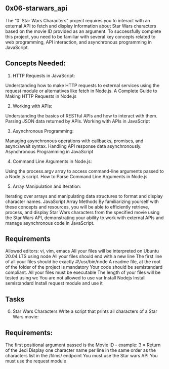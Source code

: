 ## 0x06-starwars_api
The “0. Star Wars Characters” project requires you to interact with an external API to fetch and display information about Star Wars characters based on the movie ID provided as an argument. To successfully complete this project, you need to be familiar with several key concepts related to web programming, API interaction, and asynchronous programming in JavaScript.

## Concepts Needed:
1. HTTP Requests in JavaScript:

Understanding how to make HTTP requests to external services using the request module or alternatives like fetch in Node.js.
A Complete Guide to Making HTTP Requests in Node.js

2. Working with APIs:

Understanding the basics of RESTful APIs and how to interact with them.
Parsing JSON data returned by APIs.
Working with APIs in JavaScript

3. Asynchronous Programming:

Managing asynchronous operations with callbacks, promises, and async/await syntax.
Handling API response data asynchronously.
Asynchronous Programming in JavaScript

4. Command Line Arguments in Node.js:

Using the process.argv array to access command-line arguments passed to a Node.js script.
How to Parse Command Line Arguments in Node.js

5. Array Manipulation and Iteration:

Iterating over arrays and manipulating data structures to format and display character names.
JavaScript Array Methods
By familiarizing yourself with these concepts and resources, you will be able to efficiently retrieve, process, and display Star Wars characters from the specified movie using the Star Wars API, demonstrating your ability to work with external APIs and manage asynchronous code in JavaScript.

## Requirements
Allowed editors: vi, vim, emacs
All your files will be interpreted on Ubuntu 20.04 LTS using node
All your files should end with a new line
The first line of all your files should be exactly #!/usr/bin/node
A readme file, at the root of the folder of the project is mandatory
Your code should be semistandard compliant.
All your files must be executable
The length of your files will be tested using wc
You are not allowed to use var
Install Nodejs
Install semistandard
Install request module and use it

## Tasks
0. Star Wars Characters
Write a script that prints all characters of a Star Wars movie:

## Requirements:

The first positional argument passed is the Movie ID - example: 3 = Return of the Jedi
Display one character name per line in the same order as the characters list in the /films/ endpoint
You must use the Star wars API
You must use the request module
